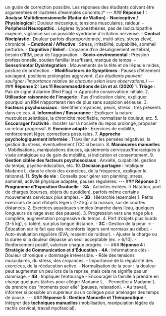 un guide de correction possible. Les réponses des étudiants doivent être argumentées et illustrées d’exemples concrets.)* --- ### **Réponse 1 : Analyse Multidimensionnelle (Radar de Walton)** - **Nociceptive / Physiological** : Douleur mécanique, tensions musculaires, raideur. - **Peripheral Neuropathic** : Légères hypoesthésies, pas de radiculopathie majeure, vigilance sur un possible syndrome d’irritation nerveuse. - **Central Nociplastic** : Douleur parfois disproportionnée, multi-sites, stress élevé, chronicité. - **Emotional / Affective** : Stress, irritabilité, culpabilité, sommeil perturbé. - **Cognitive / Belief** : Croyance d’un désalignement vertébral, besoin d’IRM, peur de l’aggravation. - **Socio-environmental** : Pression professionnelle, soutien familial insuffisant, manque de temps. - **Sensorimotor Dysintegration** : Mouvements de la tête et de l’épaule raides, posture de protection. - **Modificateurs de Symptômes** : Pauses d’étirement soulagent, positions prolongées aggravent. *(Les étudiants peuvent souligner l’importance relative de chacune selon leurs observations.)* --- ### **Réponse 2 : Les 11 Recommandations de Lin et al. (2020)** 1. **Triage** : Pas de signe d’alarme (Red Flag) → Approche conservatrice initiale. 2. **Utilisation raisonnée de l’imagerie** : Pas d’indication claire, expliquer pourquoi un IRM n’apporterait rien de plus sans suspicion sérieuse. 3. **Facteurs psychosociaux** : Identifier croyances, peurs, stress ; très présents dans ce cas. 4. **Information / Rassurance** : Expliquer la nature musculosquelettique, la chronicité modifiable, normaliser la douleur, etc. 5. **Encourager l’activité** : Insister sur la nocivité du repos prolongé, proposer un retour progressif. 6. **Exercice adapté** : Exercices de mobilité, renforcement léger, corrections posturales. 7. **Approche psychologiquement informée** : Travailler sur les pensées négatives, la gestion du stress, éventuellement TCC si besoin. 8. **Manœuvres manuelles** : Mobilisations, manipulations douces, ajustements cervicaux/thoraciques à visée antalgique ou de gain de mobilité, si indication et consentement. 9. **Gestion ciblée des facteurs psychosociaux** : Anxiété, culpabilité, gestion du temps, psycho-éducation, etc. 10. **Décision partagée** : Impliquer Madame L. dans le choix des exercices, de la fréquence, expliquer le rationnel. 11. **Style de vie** : Conseils pour gérer son planning, stress, sommeil, activité physique adaptée, pauses régulières. --- ### **Réponse 3 : Programme d’Exposition Graduelle** - **3A** : Activités évitées → Natation, port de charges (courses, objets du quotidien), parfois même certains mouvements cervicaux plus amples. - **3B** : Hiérarchie (exemple) 1. Petits exercices de port d’objets légers (1-2 kg) à la maison, sur de courtes distances. 2. Exercices aquatiques simples (marche dans l’eau, quelques longueurs de nage avec des pauses). 3. Progression vers une nage plus complète, augmentation progressive du temps. 4. Port d’objets plus lourds (3-5 kg), si toléré, sur plus longue distance. - **3C** : Gestion de la peur → - Éducation sur le fait que des inconforts légers sont normaux au début. - Auto-évaluation régulière (EVA, ressenti de raideur). - Ajuster la charge ou la durée si la douleur dépasse un seuil acceptable (ex. > 6/10). - Renforcement positif, valoriser chaque progrès. --- ### **Réponse 4 : Stratégie de Communication et d’Éducation** - **4A** : Informations clés - Douleur chronique ≠ dommage irréversible. - Rôle des tensions musculaires, du stress, des croyances. - Importance de la régularité des exercices, de la rééducation active. - Normalisation de la peur : la douleur peut augmenter un peu lors de la reprise, mais cela ne signifie pas un dommage. - **4B** : Impliquer l’entourage - Encourager la famille à prendre en charge quelques tâches pour alléger Madame L. - Permettre à Madame L. de prendre des “moments pour elle” (pauses, relaxation). - Au travail, informer si possible un supérieur ou un collègue pour aménager des temps de pause. --- ### **Réponse 5 : Gestion Manuelle et Thérapeutique** - Intégrer des **techniques manuelles** (mobilisation, manipulation légère du rachis cervical, travail myofascial),